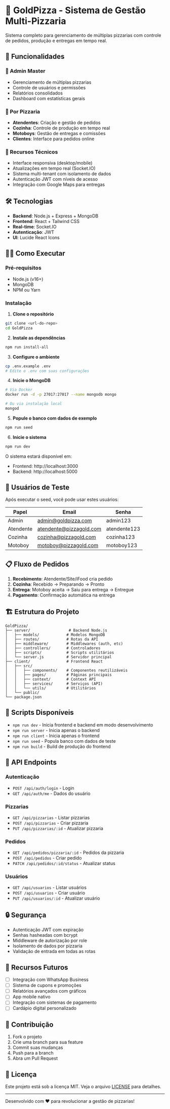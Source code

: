 # 🍕 GoldPizza - Sistema de Gestão Multi-Pizzaria

Sistema completo para gerenciamento de múltiplas pizzarias com controle de pedidos, produção e entregas em tempo real.

## 🚀 Funcionalidades

### 👑 Admin Master
- Gerenciamento de múltiplas pizzarias
- Controle de usuários e permissões
- Relatórios consolidados
- Dashboard com estatísticas gerais

### 🏪 Por Pizzaria
- **Atendentes**: Criação e gestão de pedidos
- **Cozinha**: Controle de produção em tempo real
- **Motoboys**: Gestão de entregas e comissões
- **Clientes**: Interface para pedidos online

### 📱 Recursos Técnicos
- Interface responsiva (desktop/mobile)
- Atualizações em tempo real (Socket.IO)
- Sistema multi-tenant com isolamento de dados
- Autenticação JWT com níveis de acesso
- Integração com Google Maps para entregas

## 🛠️ Tecnologias

- **Backend**: Node.js + Express + MongoDB
- **Frontend**: React + Tailwind CSS
- **Real-time**: Socket.IO
- **Autenticação**: JWT
- **UI**: Lucide React Icons

## 🏃‍♂️ Como Executar

### Pré-requisitos
- Node.js (v16+)
- MongoDB
- NPM ou Yarn

### Instalação

1. **Clone o repositório**
```bash
git clone <url-do-repo>
cd GoldPizza
```

2. **Instale as dependências**
```bash
npm run install-all
```

3. **Configure o ambiente**
```bash
cp .env.example .env
# Edite o .env com suas configurações
```

4. **Inicie o MongoDB**
```bash
# Via Docker
docker run -d -p 27017:27017 --name mongodb mongo

# Ou via instalação local
mongod
```

5. **Popule o banco com dados de exemplo**
```bash
npm run seed
```

6. **Inicie o sistema**
```bash
npm run dev
```

O sistema estará disponível em:
- Frontend: http://localhost:3000
- Backend: http://localhost:5000

## 👥 Usuários de Teste

Após executar o seed, você pode usar estes usuários:

| Papel | Email | Senha |
|-------|-------|-------|
| Admin | admin@goldpizza.com | admin123 |
| Atendente | atendente@pizzagold.com | atendente123 |
| Cozinha | cozinha@pizzagold.com | cozinha123 |
| Motoboy | motoboy@pizzagold.com | motoboy123 |

## 📋 Fluxo de Pedidos

1. **Recebimento**: Atendente/Site/iFood cria pedido
2. **Cozinha**: Recebido → Preparando → Pronto
3. **Entrega**: Motoboy aceita → Saiu para entrega → Entregue
4. **Pagamento**: Confirmação automática na entrega

## 🏗️ Estrutura do Projeto

```
GoldPizza/
├── server/                 # Backend Node.js
│   ├── models/            # Modelos MongoDB
│   ├── routes/            # Rotas da API
│   ├── middleware/        # Middlewares (auth, etc)
│   ├── controllers/       # Controladores
│   ├── scripts/           # Scripts utilitários
│   └── server.js          # Servidor principal
├── client/                # Frontend React
│   ├── src/
│   │   ├── components/    # Componentes reutilizáveis
│   │   ├── pages/         # Páginas principais
│   │   ├── context/       # Context API
│   │   ├── services/      # Serviços (API)
│   │   └── utils/         # Utilitários
│   └── public/
└── package.json
```

## 🔧 Scripts Disponíveis

- `npm run dev` - Inicia frontend e backend em modo desenvolvimento
- `npm run server` - Inicia apenas o backend
- `npm run client` - Inicia apenas o frontend
- `npm run seed` - Popula banco com dados de teste
- `npm run build` - Build de produção do frontend

## 📡 API Endpoints

### Autenticação
- `POST /api/auth/login` - Login
- `GET /api/auth/me` - Dados do usuário

### Pizzarias
- `GET /api/pizzarias` - Listar pizzarias
- `POST /api/pizzarias` - Criar pizzaria
- `PUT /api/pizzarias/:id` - Atualizar pizzaria

### Pedidos
- `GET /api/pedidos/pizzaria/:id` - Pedidos da pizzaria
- `POST /api/pedidos` - Criar pedido
- `PATCH /api/pedidos/:id/status` - Atualizar status

### Usuários
- `GET /api/usuarios` - Listar usuários
- `POST /api/usuarios` - Criar usuário
- `PUT /api/usuarios/:id` - Atualizar usuário

## 🔒 Segurança

- Autenticação JWT com expiração
- Senhas hasheadas com bcrypt
- Middleware de autorização por role
- Isolamento de dados por pizzaria
- Validação de entrada em todas as rotas

## 🌟 Recursos Futuros

- [ ] Integração com WhatsApp Business
- [ ] Sistema de cupons e promoções
- [ ] Relatórios avançados com gráficos
- [ ] App mobile nativo
- [ ] Integração com sistemas de pagamento
- [ ] Cardápio digital personalizado

## 🤝 Contribuição

1. Fork o projeto
2. Crie uma branch para sua feature
3. Commit suas mudanças
4. Push para a branch
5. Abra um Pull Request

## 📄 Licença

Este projeto está sob a licença MIT. Veja o arquivo [LICENSE](LICENSE) para detalhes.

---

Desenvolvido com ❤️ para revolucionar a gestão de pizzarias!